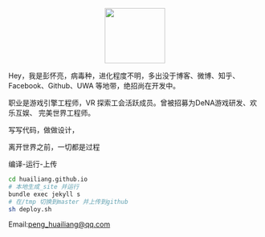 <p align="center">
    <a href="https://huailiang.github.io/">
    	<img src="https://huailiang.github.io/img/author.jpg" width="120" height="110">
    </a>
</p>


Hey，我是彭怀亮，病毒种，进化程度不明，多出没于博客、微博、知乎、Facebook、Github、UWA 等地带，绝招尚在开发中。

职业是游戏引擎工程师，VR 探索工会活跃成员。曾被招募为DeNA游戏研发、欢乐互娱、 完美世界工程师。


写写代码，做做设计，

离开世界之前，一切都是过程 


编译-运行-上传

```sh
cd huailiang.github.io
# 本地生成_site 并运行
bundle exec jekyll s 
# 在/tmp 切换到master 并上传到github
sh deploy.sh
```

Email:peng_huailiang@qq.com


